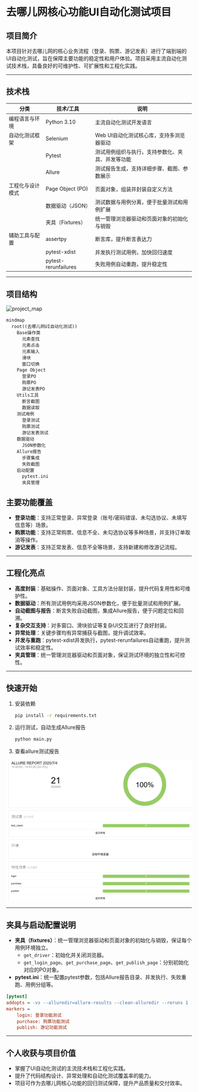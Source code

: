 # 去哪儿网核心功能UI自动化测试项目

## 项目简介

本项目针对去哪儿网的核心业务流程（登录、购票、游记发表）进行了端到端的UI自动化测试，旨在保障主要功能的稳定性和用户体验。项目采用主流自动化测试技术栈，具备良好的可维护性、可扩展性和工程化实践。

---

## 技术栈

| 分类             | 技术/工具            | 说明                                             |
| ---------------- | -------------------- | ------------------------------------------------ |
| 编程语言与环境   | Python 3.10          | 主流自动化测试开发语言                           |
| 自动化测试框架   | Selenium             | Web UI自动化测试核心库，支持多浏览器驱动         |
|                  | Pytest               | 测试用例组织与执行，支持参数化、夹具、并发等功能 |
|                  | Allure               | 测试报告生成，支持详细步骤、截图、参数展示       |
| 工程化与设计模式 | Page Object (PO)     | 页面对象，组装并封装自定义方法                   |
|                  | 数据驱动（JSON）     | 测试数据与用例分离，便于批量测试和用例扩展       |
|                  | 夹具（Fixtures）     | 统一管理浏览器驱动和页面对象的初始化与销毁       |
| 辅助工具与配置   | assertpy             | 断言库，提升断言表达力                           |
|                  | pytest-xdist         | 并发执行测试用例，加快回归速度                   |
|                  | pytest-rerunfailures | 失败用例自动重跑，提升稳定性                     |

---

## 项目结构

![project_map](C:\Users\Administrator\Downloads\project_map.png)

```mermaid
mindmap
  root((去哪儿网UI自动化测试))
    Base操作类
      元素查找
      元素点击
      元素输入
      滑块
      窗口切换
    Page Object
      登录PO
      购票PO
      游记发表PO
    Utils工具
      断言截图
      数据读取
    测试用例
      登录测试
      购票测试
      游记发表测试
    数据驱动
      JSON参数化
    Allure报告
      步骤集成
      失败截图
    启动配置
      pytest.ini
      夹具管理
```

## 主要功能覆盖

- **登录功能**：支持正常登录、异常登录（账号/密码错误、未勾选协议、未填写信息等）场景。
- **购票功能**：支持正常购票、信息不全、未勾选协议等多种场景，并支持订单取消等操作。
- **游记发表**：支持正常发表、信息不全等场景，支持新建和修改游记流程。

---

## 工程化亮点

- **高度封装**：基础操作、页面对象、工具方法分层封装，提升代码复用性和可维护性。
- **数据驱动**：所有测试用例均采用JSON参数化，便于批量测试和用例扩展。
- **自动截图与报告**：断言失败自动截图，集成Allure报告，便于问题定位和回溯。
- **复杂交互支持**：对多窗口、滑块验证等复杂UI交互进行了良好封装。
- **异常处理**：关键步骤均有异常捕获与截图，提升调试效率。
- **并发与重跑**：pytest-xdist并发执行，pytest-rerunfailures自动重跑，提升测试效率和稳定性。
- **夹具管理**：统一管理浏览器驱动和页面对象，保证测试环境的独立性和可控性。

---

## 快速开始

1. 安装依赖  

   ```bash
   pip install -r requirements.txt
   ```

2. 运行测试，自动生成Allure报告 

   ```bash
   python main.py
   ```

3. 查看allure测试报告

![allure_report](img/allure_report.png)

---

## 夹具与启动配置说明

- **夹具（fixtures）**：统一管理浏览器驱动和页面对象的初始化与销毁，保证每个用例环境独立。
  - `get_driver`：初始化并关闭浏览器。
  - `get_login_page`、`get_purchase_page`、`get_publish_page`：分别初始化对应的PO对象。
- **pytest.ini**：统一配置pytest参数，包括Allure报告目录、并发执行、失败重跑、用例分组等。

```ini
[pytest]
addopts = -vs --alluredir=allure-results --clean-alluredir --reruns 1 -n 3
markers =
    login: 登录功能测试
    purchase: 购票功能测试
    publish: 游记功能测试
```

---

## 个人收获与项目价值

- 掌握了UI自动化测试的主流技术栈和工程化实践。
- 提升了代码结构设计、异常处理和自动化测试覆盖率的能力。
- 项目可作为去哪儿网核心功能的回归测试保障，提升产品质量和交付效率。